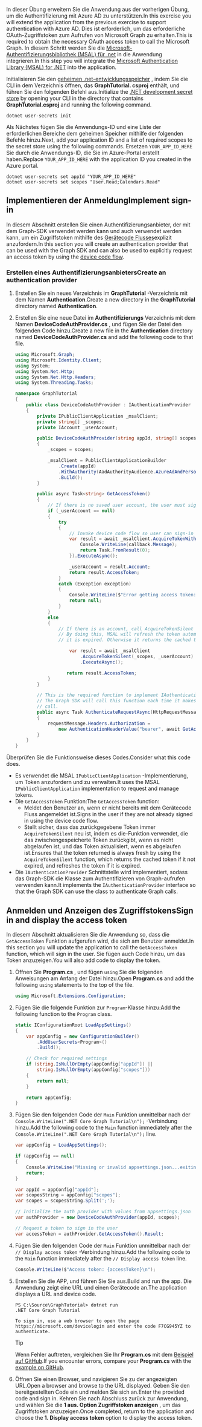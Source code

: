 <!-- markdownlint-disable MD002 MD041 -->

<span data-ttu-id="256bc-101">In dieser Übung erweitern Sie die Anwendung aus der vorherigen Übung, um die Authentifizierung mit Azure AD zu unterstützen.</span><span class="sxs-lookup"><span data-stu-id="256bc-101">In this exercise you will extend the application from the previous exercise to support authentication with Azure AD.</span></span> <span data-ttu-id="256bc-102">Dies ist erforderlich, um das erforderliche OAuth-Zugriffstoken zum Aufrufen von Microsoft Graph zu erhalten.</span><span class="sxs-lookup"><span data-stu-id="256bc-102">This is required to obtain the necessary OAuth access token to call the Microsoft Graph.</span></span> <span data-ttu-id="256bc-103">In diesem Schritt werden Sie die [Microsoft-Authentifizierungsbibliothek (MSAL) für .net](https://github.com/AzureAD/microsoft-authentication-library-for-dotnet) in die Anwendung integrieren.</span><span class="sxs-lookup"><span data-stu-id="256bc-103">In this step you will integrate the [Microsoft Authentication Library (MSAL) for .NET](https://github.com/AzureAD/microsoft-authentication-library-for-dotnet) into the application.</span></span>

<span data-ttu-id="256bc-104">Initialisieren Sie den [geheimen .net-entwicklungsspeicher](https://docs.microsoft.com/aspnet/core/security/app-secrets) , indem Sie die CLI in dem Verzeichnis öffnen, das **GraphTutorial. csproj** enthält, und führen Sie den folgenden Befehl aus.</span><span class="sxs-lookup"><span data-stu-id="256bc-104">Initialize the [.NET development secret store](https://docs.microsoft.com/aspnet/core/security/app-secrets) by opening your CLI in the directory that contains **GraphTutorial.csproj** and running the following command.</span></span>

```Shell
dotnet user-secrets init
```

<span data-ttu-id="256bc-105">Als Nächstes fügen Sie die Anwendungs-ID und eine Liste der erforderlichen Bereiche dem geheimen Speicher mithilfe der folgenden Befehle hinzu.</span><span class="sxs-lookup"><span data-stu-id="256bc-105">Next, add your application ID and a list of required scopes to the secret store using the following commands.</span></span> <span data-ttu-id="256bc-106">Ersetzen `YOUR_APP_ID_HERE` Sie durch die Anwendungs-ID, die Sie im Azure-Portal erstellt haben.</span><span class="sxs-lookup"><span data-stu-id="256bc-106">Replace `YOUR_APP_ID_HERE` with the application ID you created in the Azure portal.</span></span>

```Shell
dotnet user-secrets set appId "YOUR_APP_ID_HERE"
dotnet user-secrets set scopes "User.Read;Calendars.Read"
```

## <a name="implement-sign-in"></a><span data-ttu-id="256bc-107">Implementieren der Anmeldung</span><span class="sxs-lookup"><span data-stu-id="256bc-107">Implement sign-in</span></span>

<span data-ttu-id="256bc-108">In diesem Abschnitt erstellen Sie einen Authentifizierungsanbieter, der mit dem Graph-SDK verwendet werden kann und auch verwendet werden kann, um ein Zugriffstoken mithilfe des [Gerätecode Flusses](https://docs.microsoft.com/azure/active-directory/develop/v2-oauth2-device-code)explizit anzufordern.</span><span class="sxs-lookup"><span data-stu-id="256bc-108">In this section you will create an authentication provider that can be used with the Graph SDK and can also be used to explicitly request an access token by using the [device code flow](https://docs.microsoft.com/azure/active-directory/develop/v2-oauth2-device-code).</span></span>

### <a name="create-an-authentication-provider"></a><span data-ttu-id="256bc-109">Erstellen eines Authentifizierungsanbieters</span><span class="sxs-lookup"><span data-stu-id="256bc-109">Create an authentication provider</span></span>

1. <span data-ttu-id="256bc-110">Erstellen Sie ein neues Verzeichnis im **GraphTutorial** -Verzeichnis mit dem Namen **Authentication**.</span><span class="sxs-lookup"><span data-stu-id="256bc-110">Create a new directory in the **GraphTutorial** directory named **Authentication**.</span></span>
1. <span data-ttu-id="256bc-111">Erstellen Sie eine neue Datei im **Authentifizierungs** Verzeichnis mit dem Namen **DeviceCodeAuthProvider.cs** , und fügen Sie der Datei den folgenden Code hinzu.</span><span class="sxs-lookup"><span data-stu-id="256bc-111">Create a new file in the **Authentication** directory named **DeviceCodeAuthProvider.cs** and add the following code to that file.</span></span>

    ```csharp
    using Microsoft.Graph;
    using Microsoft.Identity.Client;
    using System;
    using System.Net.Http;
    using System.Net.Http.Headers;
    using System.Threading.Tasks;

    namespace GraphTutorial
    {
        public class DeviceCodeAuthProvider : IAuthenticationProvider
        {
            private IPublicClientApplication _msalClient;
            private string[] _scopes;
            private IAccount _userAccount;

            public DeviceCodeAuthProvider(string appId, string[] scopes)
            {
                _scopes = scopes;

                _msalClient = PublicClientApplicationBuilder
                    .Create(appId)
                    .WithAuthority(AadAuthorityAudience.AzureAdAndPersonalMicrosoftAccount, true)
                    .Build();
            }

            public async Task<string> GetAccessToken()
            {
                // If there is no saved user account, the user must sign-in
                if (_userAccount == null)
                {
                    try
                    {
                        // Invoke device code flow so user can sign-in with a browser
                        var result = await _msalClient.AcquireTokenWithDeviceCode(_scopes, callback => {
                            Console.WriteLine(callback.Message);
                            return Task.FromResult(0);
                        }).ExecuteAsync();

                        _userAccount = result.Account;
                        return result.AccessToken;
                    }
                    catch (Exception exception)
                    {
                        Console.WriteLine($"Error getting access token: {exception.Message}");
                        return null;
                    }
                }
                else
                {
                    // If there is an account, call AcquireTokenSilent
                    // By doing this, MSAL will refresh the token automatically if
                    // it is expired. Otherwise it returns the cached token.

                        var result = await _msalClient
                            .AcquireTokenSilent(_scopes, _userAccount)
                            .ExecuteAsync();

                       return result.AccessToken;
                }
            }

            // This is the required function to implement IAuthenticationProvider
            // The Graph SDK will call this function each time it makes a Graph
            // call.
            public async Task AuthenticateRequestAsync(HttpRequestMessage requestMessage)
            {
                requestMessage.Headers.Authorization =
                    new AuthenticationHeaderValue("bearer", await GetAccessToken());
            }
        }
    }
    ```

<span data-ttu-id="256bc-112">Überprüfen Sie die Funktionsweise dieses Codes.</span><span class="sxs-lookup"><span data-stu-id="256bc-112">Consider what this code does.</span></span>

- <span data-ttu-id="256bc-113">Es verwendet die MSAL `IPublicClientApplication` -Implementierung, um Token anzufordern und zu verwalten.</span><span class="sxs-lookup"><span data-stu-id="256bc-113">It uses the MSAL `IPublicClientApplication` implementation to request and manage tokens.</span></span>
- <span data-ttu-id="256bc-114">Die `GetAccessToken` Funktion:</span><span class="sxs-lookup"><span data-stu-id="256bc-114">The `GetAccessToken` function:</span></span>
  - <span data-ttu-id="256bc-115">Meldet den Benutzer an, wenn er nicht bereits mit dem Gerätecode Fluss angemeldet ist.</span><span class="sxs-lookup"><span data-stu-id="256bc-115">Signs in the user if they are not already signed in using the device code flow.</span></span>
  - <span data-ttu-id="256bc-116">Stellt sicher, dass das zurückgegebene Token immer `AcquireTokenSilent` neu ist, indem es die-Funktion verwendet, die das zwischengespeicherte Token zurückgibt, wenn es nicht abgelaufen ist, und das Token aktualisiert, wenn es abgelaufen ist.</span><span class="sxs-lookup"><span data-stu-id="256bc-116">Ensures that the token returned is always fresh by using the `AcquireTokenSilent` function, which returns the cached token if it not expired, and refreshes the token if it is expired.</span></span>
- <span data-ttu-id="256bc-117">Die `IAuthenticationProvider` Schnittstelle wird implementiert, sodass das Graph-SDK die Klasse zum Authentifizieren von Graph-aufrufen verwenden kann.</span><span class="sxs-lookup"><span data-stu-id="256bc-117">It implements the `IAuthenticationProvider` interface so that the Graph SDK can use the class to authenticate Graph calls.</span></span>

## <a name="sign-in-and-display-the-access-token"></a><span data-ttu-id="256bc-118">Anmelden und Anzeigen des Zugriffstokens</span><span class="sxs-lookup"><span data-stu-id="256bc-118">Sign in and display the access token</span></span>

<span data-ttu-id="256bc-119">In diesem Abschnitt aktualisieren Sie die Anwendung so, dass die `GetAccessToken` Funktion aufgerufen wird, die sich am Benutzer anmeldet.</span><span class="sxs-lookup"><span data-stu-id="256bc-119">In this section you will update the application to call the `GetAccessToken` function, which will sign in the user.</span></span> <span data-ttu-id="256bc-120">Sie fügen auch Code hinzu, um das Token anzuzeigen.</span><span class="sxs-lookup"><span data-stu-id="256bc-120">You will also add code to display the token.</span></span>

1. <span data-ttu-id="256bc-121">Öffnen Sie **Program.cs** , und fügen `using` Sie die folgenden Anweisungen am Anfang der Datei hinzu.</span><span class="sxs-lookup"><span data-stu-id="256bc-121">Open **Program.cs** and add the following `using` statements to the top of the file.</span></span>

    ```csharp
    using Microsoft.Extensions.Configuration;
    ```

1. <span data-ttu-id="256bc-122">Fügen Sie die folgende Funktion zur `Program`-Klasse hinzu:</span><span class="sxs-lookup"><span data-stu-id="256bc-122">Add the following function to the `Program` class.</span></span>

    ```csharp
    static IConfigurationRoot LoadAppSettings()
    {
        var appConfig = new ConfigurationBuilder()
            .AddUserSecrets<Program>()
            .Build();

        // Check for required settings
        if (string.IsNullOrEmpty(appConfig["appId"]) ||
            string.IsNullOrEmpty(appConfig["scopes"]))
        {
            return null;
        }

        return appConfig;
    }
    ```

1. <span data-ttu-id="256bc-123">Fügen Sie den folgenden Code der `Main` Funktion unmittelbar nach der `Console.WriteLine(".NET Core Graph Tutorial\n");` -Verbindung hinzu.</span><span class="sxs-lookup"><span data-stu-id="256bc-123">Add the following code to the `Main` function immediately after the `Console.WriteLine(".NET Core Graph Tutorial\n");` line.</span></span>

    ```csharp
    var appConfig = LoadAppSettings();

    if (appConfig == null)
    {
        Console.WriteLine("Missing or invalid appsettings.json...exiting");
        return;
    }

    var appId = appConfig["appId"];
    var scopesString = appConfig["scopes"];
    var scopes = scopesString.Split(';');

    // Initialize the auth provider with values from appsettings.json
    var authProvider = new DeviceCodeAuthProvider(appId, scopes);

    // Request a token to sign in the user
    var accessToken = authProvider.GetAccessToken().Result;
    ```

1. <span data-ttu-id="256bc-124">Fügen Sie den folgenden Code der `Main` Funktion unmittelbar nach der `// Display access token` -Verbindung hinzu.</span><span class="sxs-lookup"><span data-stu-id="256bc-124">Add the following code to the `Main` function immediately after the `// Display access token` line.</span></span>

    ```csharp
    Console.WriteLine($"Access token: {accessToken}\n");
    ```

1. <span data-ttu-id="256bc-125">Erstellen Sie die APP, und führen Sie Sie aus.</span><span class="sxs-lookup"><span data-stu-id="256bc-125">Build and run the app.</span></span> <span data-ttu-id="256bc-126">Die Anwendung zeigt eine URL und einen Gerätecode an.</span><span class="sxs-lookup"><span data-stu-id="256bc-126">The application displays a URL and device code.</span></span>

    ```Shell
    PS C:\Source\GraphTutorial> dotnet run
    .NET Core Graph Tutorial

    To sign in, use a web browser to open the page https://microsoft.com/devicelogin and enter the code F7CG945YZ to authenticate.
    ```

    > [!TIP]
    > <span data-ttu-id="256bc-127">Wenn Fehler auftreten, vergleichen Sie Ihr **Program.cs** mit dem [Beispiel auf GitHub](https://github.com/microsoftgraph/msgraph-training-dotnet-core/blob/master/demos/01-create-app/GraphTutorial/Program.cs).</span><span class="sxs-lookup"><span data-stu-id="256bc-127">If you encounter errors, compare your **Program.cs** with the [example on GitHub](https://github.com/microsoftgraph/msgraph-training-dotnet-core/blob/master/demos/01-create-app/GraphTutorial/Program.cs).</span></span>

1. <span data-ttu-id="256bc-128">Öffnen Sie einen Browser, und navigieren Sie zu der angezeigten URL.</span><span class="sxs-lookup"><span data-stu-id="256bc-128">Open a browser and browse to the URL displayed.</span></span> <span data-ttu-id="256bc-129">Geben Sie den bereitgestellten Code ein und melden Sie sich an.</span><span class="sxs-lookup"><span data-stu-id="256bc-129">Enter the provided code and sign in.</span></span> <span data-ttu-id="256bc-130">Kehren Sie nach Abschluss zurück zur Anwendung, und wählen Sie die **1 aus. Option Zugriffstoken anzeigen** , um das Zugriffstoken anzuzeigen.</span><span class="sxs-lookup"><span data-stu-id="256bc-130">Once completed, return to the application and choose the **1. Display access token** option to display the access token.</span></span>
